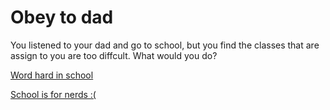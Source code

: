 # Obey to dad
You listened to your dad and go to school, but you find the classes that are assign to you are too diffcult. What would you do?

[Word hard in school](praise-by-dad.md)

[School is for nerds :(](fail-school.md)
